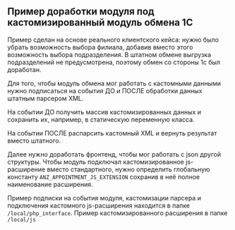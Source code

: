 ## Пример доработки модуля под кастомизированный модуль обмена 1С

Пример сделан на основе реального клиентского кейса: нужно было убрать возможность выбора филиала, добавив вместо этого возможность выбора подразделения.
В штатном обмене выгрузка подразделений не предусмотрена, поэтому обмен со стороны 1с был доработан.

Для того, чтобы модуль обмена мог работать с кастомными данными нужно подписаться на события ДО и ПОСЛЕ обработки данных штатным парсером XML.

На событии ДО получить массив кастомизированных данных и сохранить их, например, в статическую переменную класса.

На событии ПОСЛЕ распарсить кастомный XML и вернуть результат вместо штатного.

Далее нужно доработать фронтенд, чтобы мог работать с json другой структуры. 
Чтобы модуль подключал кастомизированное js-расширение вместо стандартного, 
нужно определить глобальную константу `ANZ_APPOINTMENT_JS_EXTENSION` сохранив в неё полное наименование расширения.

Пример подписки на события модуля, кастомизации парсера и подключения кастомного js-расширения находится в папке `/local/php_interface`.
Пример кастомизированного расширения в папке `/local/js`


